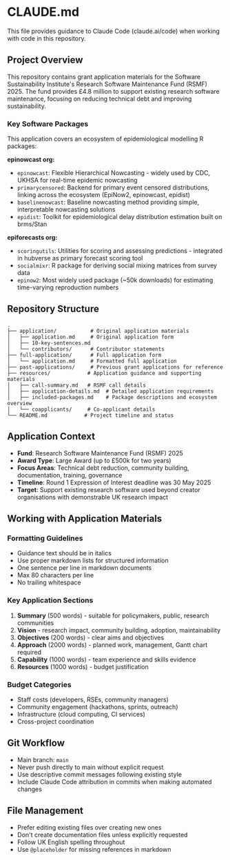 # CLAUDE.md

This file provides guidance to Claude Code (claude.ai/code) when working with code in this repository.

## Project Overview

This repository contains grant application materials for the Software Sustainability Institute's Research Software Maintenance Fund (RSMF) 2025. The fund provides £4.8 million to support existing research software maintenance, focusing on reducing technical debt and improving sustainability.

### Key Software Packages

This application covers an ecosystem of epidemiological modelling R packages:

**epinowcast org:**
- `epinowcast`: Flexible Hierarchical Nowcasting - widely used by CDC, UKHSA for real-time epidemic nowcasting
- `primarycensored`: Backend for primary event censored distributions, linking across the ecosystem (EpiNow2, epinowcast, epidist)
- `baselinenowcast`: Baseline nowcasting method providing simple, interpretable nowcasting solutions
- `epidist`: Toolkit for epidemiological delay distribution estimation built on brms/Stan

**epiforecasts org:**
- `scoringutils`: Utilities for scoring and assessing predictions - integrated in hubverse as primary forecast scoring tool
- `socialmixr`: R package for deriving social mixing matrices from survey data
- `epinow2`: Most widely used package (~50k downloads) for estimating time-varying reproduction numbers

## Repository Structure

```
.
├── application/           # Original application materials
│   ├── application.md     # Original application form
│   ├── 10-key-sentences.md
│   └── contributors/      # Contributor statements
├── full-application/      # Full application form
│   └── application.md     # Formatted full application
├── past-applications/     # Previous grant applications for reference
├── resources/            # Application guidance and supporting materials
│   ├── call-summary.md   # RSMF call details
│   ├── application-details.md  # Detailed application requirements
│   ├── included-packages.md    # Package descriptions and ecosystem overview
│   └── coapplicants/     # Co-applicant details
└── README.md            # Project timeline and status
```

## Application Context

- **Fund**: Research Software Maintenance Fund (RSMF) 2025
- **Award Type**: Large Award (up to £500k for two years)
- **Focus Areas**: Technical debt reduction, community building, documentation, training, governance
- **Timeline**: Round 1 Expression of Interest deadline was 30 May 2025
- **Target**: Support existing research software used beyond creator organisations with demonstrable UK research impact

## Working with Application Materials

### Formatting Guidelines
- Guidance text should be in italics
- Use proper markdown lists for structured information
- One sentence per line in markdown documents
- Max 80 characters per line
- No trailing whitespace

### Key Application Sections
1. **Summary** (500 words) - suitable for policymakers, public, research communities
2. **Vision** - research impact, community building, adoption, maintainability
3. **Objectives** (200 words) - clear aims and objectives
4. **Approach** (2000 words) - planned work, management, Gantt chart required
5. **Capability** (1000 words) - team experience and skills evidence
6. **Resources** (1000 words) - budget justification

### Budget Categories
- Staff costs (developers, RSEs, community managers)
- Community engagement (hackathons, sprints, outreach)  
- Infrastructure (cloud computing, CI services)
- Cross-project coordination

## Git Workflow

- Main branch: `main`
- Never push directly to main without explicit request
- Use descriptive commit messages following existing style
- Include Claude Code attribution in commits when making automated changes

## File Management

- Prefer editing existing files over creating new ones
- Don't create documentation files unless explicitly requested
- Follow UK English spelling throughout
- Use `@placeholder` for missing references in markdown